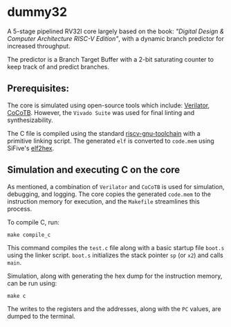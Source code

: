 # dummy32
A 5-stage pipelined RV32I core largely based on the book: *"Digital Design & Computer Architecture RISC-V Edition"*, with a dynamic branch predictor for increased throughput.

The predictor is a Branch Target Buffer with a 2-bit saturating counter to keep track of and predict branches.

## Prerequisites:
The core is simulated using open-source tools which include:
[Verilator](), [CoCoTB](https://github.com/cocotb/cocotb).
However, the `Vivado Suite` was used for final linting and synthesizability.

The C file is compiled using the standard [riscv-gnu-toolchain](https://github.com/riscv-collab/riscv-gnu-toolchain) with a primitive linking script. The generated `elf` is converted to `code.mem` using SiFive's [elf2hex](https://github.com/sifive/elf2hex).

## Simulation and executing C on the core
As mentioned, a combination of `Verilator` and `CoCoTB` is used for simulation, debugging, and logging. The core copies the generated `code.mem` to the instruction memory for execution, and the `Makefile` streamlines this process.

To compile C, run:

    make compile_c

This command compiles the `test.c` file along with a basic startup file `boot.s` using the linker script.
`boot.s` initializes the stack pointer `sp` (or `x2`) and calls `main`.

Simulation, along with generating the hex dump for the instruction memory, can be run using:

    make c

The writes to the registers and the addresses, along with the `PC` values, are dumped to the terminal.
